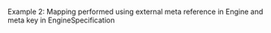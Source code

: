 Example 2:
Mapping performed using external meta reference in Engine and meta key in EngineSpecification